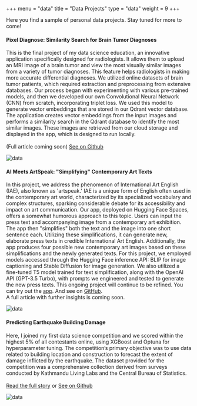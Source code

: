 +++
menu = "data"
title = "Data Projects"
type = "data"
weight = 9
+++

Here you find a sample of personal data projects. Stay tuned for more to come!

#### Pixel Diagnose: Similarity Search for Brain Tumor Diagnoses

This is the final project of my data science education, an innovative application specifically designed for radiologists. It allows them to upload an MRI image of a brain tumor and view the most visually similar images from a variety of tumor diagnoses. This feature helps radiologists in making more accurate differential diagnoses. We utilized online datasets of brain tumor patients, which required extraction and preprocessing from extensive databases. Our process began with experimenting with various pre-trained models, and then we developed our own Convolutional Neural Network (CNN) from scratch, incorporating triplet loss. We used this model to generate vector embeddings that are stored in our Qdrant vector database. The application creates vector embeddings from the input images and performs a similarity search in the Qdrant database to identify the most similar images. These images are retrieved from our cloud storage and displayed in the app, which is designed to run locally.<br><br> (Full article coming soon) [See on Github](https://github.com/pixel-diagnose/pixel-diagnose) 

![data](../images/pixeldiagnose.png)
 
 <p><p>



 #### AI Meets ArtSpeak: "Simplifying" Contemporary Art Texts

 In this project, we address the phenomenon of International Art English (IAE), also known as 'artspeak.' IAE is a unique form of English often used in the contemporary art world, characterized by its specialized vocabulary and complex structures, sparking considerable debate for its accessibility and impact on art communication. Our app, deployed on Hugging Face Spaces, offers a somewhat humorous approach to this topic. Users can input the press text and accompanying image from a contemporary art exhibition. The app then "simplifies" both the text and the image into one short sentence each. Utilizing these simplifications, it can generate new, elaborate press texts in credible International Art English. Additionally, the app produces four possible new contemporary art images based on these simplifications and the newly generated texts. For this project, we employed models accessed through the Hugging Face inference API: BLIP for image captioning and Stable Diffusion for image generation. We also utilized a fine-tuned T5 model trained for text simplification, along with the OpenAI API (GPT-3.5 Turbo), with prompts we engineered and tested to generate the new press texts. This ongoing project will continue to be refined. You can try out the [app](https://huggingface.co/spaces/coztomate/artspeak_reloaded). And see on [GitHub](https://github.com/coztomate/artspeaksimplifier). <br> A full article with further insights is coming soon.

![data](../images/artspeak.png)

<p><p>



#### Predicting Earthquake Building Damage

Here, I joined my first data science competition and we scored within the highest 5% of all contestants online, using XGBoost and Optuna for hyperparameter tuning. The competition’s primary objective was to use data related to building location and construction to forecast the extent of damage inflicted by the earthquake. The dataset provided for the competition was a comprehensive collection derived from surveys conducted by Kathmandu Living Labs and the Central Bureau of Statistics.
<br><br>
[Read the full story](../competition/) or
[See on Github](https://github.com/coztomate/Earthquake_Damage)

![data](../images/nepal.png)
